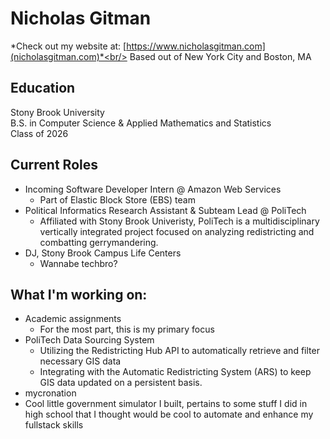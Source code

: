 # Nicholas Gitman
*Check out my website at: [https://www.nicholasgitman.com](nicholasgitman.com)*<br/>
Based out of New York City and Boston, MA
## Education
Stony Brook University<br/>
B.S. in Computer Science & Applied Mathematics and Statistics<br/>
Class of 2026
## Current Roles
* Incoming Software Developer Intern @ Amazon Web Services
  * Part of Elastic Block Store (EBS) team
* Political Informatics Research Assistant & Subteam Lead @ PoliTech
  * Affiliated with Stony Brook Univeristy, PoliTech is a multidisciplinary vertically integrated project focused on analyzing redistricting and combatting gerrymandering.
* DJ, Stony Brook Campus Life Centers
  * Wannabe techbro?
## What I'm working on:
* Academic assignments
  * For the most part, this is my primary focus
* PoliTech Data Sourcing System
  * Utilizing the Redistricting Hub API to automatically retrieve and filter necessary GIS data
  * Integrating with the Automatic Redistricting System (ARS) to keep GIS data updated on a persistent basis.
 * mycronation
  * Cool little government simulator I built, pertains to some stuff I did in high school that I thought would be cool to automate and enhance my fullstack skills
